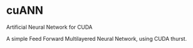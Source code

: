# cuANN
Artificial Neural Network for CUDA

A simple Feed Forward Multilayered Neural Network, using CUDA thurst.
